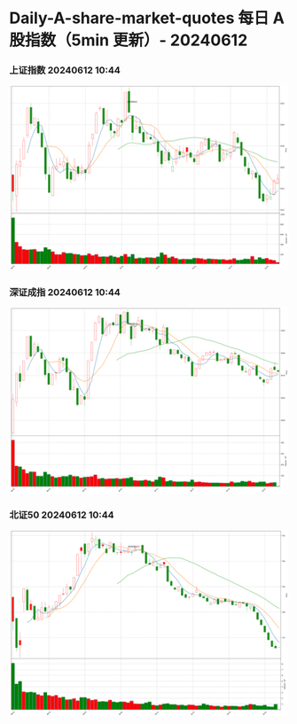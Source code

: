 
# Daily-A-share-market-quotes 每日 A 股指数（5min 更新）- 20240612

### 上证指数 20240612 10:44
![](./fig/2024/6/20240612-sh000001.png)

### 深证成指 20240612 10:44
![](./fig/2024/6/20240612-sz399001.png)

### 北证50 20240612 10:44
![](./fig/2024/6/20240612-bj899050.png)
